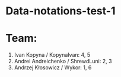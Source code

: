 # Data-notations-test-1

# Team:
1. Ivan Kopyna / KopynaIvan: 4, 5
2. Andrei Andreichenko / ShrewdLuni: 2, 3
3. Andrzej Kłosowicz / Wykor: 1, 6
